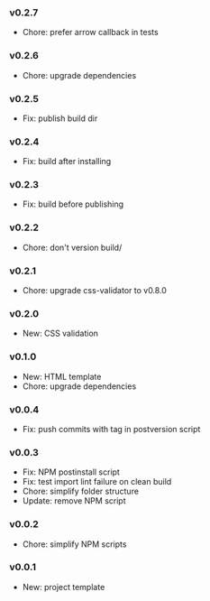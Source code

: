 ### v0.2.7
- Chore: prefer arrow callback in tests

### v0.2.6
- Chore: upgrade dependencies

### v0.2.5
- Fix: publish build dir

### v0.2.4
- Fix: build after installing

### v0.2.3
- Fix: build before publishing

### v0.2.2
- Chore: don't version build/

### v0.2.1
- Chore: upgrade css-validator to v0.8.0

### v0.2.0
- New: CSS validation

### v0.1.0
- New: HTML template
- Chore: upgrade dependencies

### v0.0.4
- Fix: push commits with tag in postversion script

### v0.0.3
- Fix: NPM postinstall script
- Fix: test import lint failure on clean build
- Chore: simplify folder structure
- Update: remove NPM script

### v0.0.2
- Chore: simplify NPM scripts

### v0.0.1
- New: project template